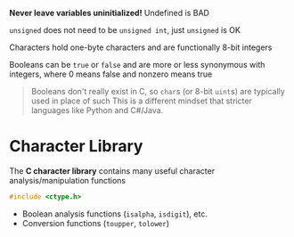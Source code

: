 **Never leave variables uninitialized!** Undefined is BAD

`unsigned` does not need to be `unsigned int`, just `unsigned` is OK

Characters hold one-byte characters and are functionally 8-bit integers

Booleans can be `true` or `false` and are more or less synonymous with integers, where 0 means false and nonzero means true

> Booleans don't really exist in C, so `char`s (or 8-bit `uint`s) are typically used in place of such
> This is a different mindset that stricter languages like Python and C#/Java.


# Character Library

The **C character library** contains many useful character analysis/manipulation functions

```c
#include <ctype.h>
```

- Boolean analysis functions (`isalpha`, `isdigit`), etc.
- Conversion functions (`toupper`, `tolower`)
